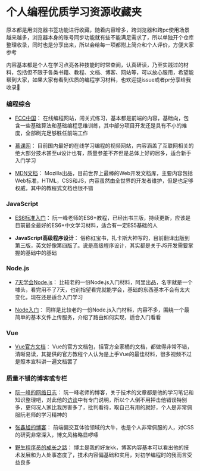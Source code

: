 # 个人编程优质学习资源收藏夹

原本都是用浏览器书签功能进行收藏，随着内容增多，跨浏览器和跨pc使用场景越来越多，浏览器本身的账号同步功能就有些不能满足需求了，所以单独开个仓库整理收录，同时也是分享出来，所以会给每一项都附上简介和个人评价，方便大家参考

内容基本都是个人在学习点亮各种技能时时常查阅，认真研读，乃至实践过的材料，包括但不限于各类书籍、教程、文档、博客、网站等，可以放心服用，希望能帮到大家，如果大家有看到优质的编程学习材料，也欢迎提issue或者pr分享给我收录🙏

### 编程综合
- [FCC中国](https://freecodecamp.cn/)：
在线编程网站，闯关式练习，基本都是前端的内容，基础向，包含一些基础算法和基础编程思维训练，其中部分项目开发还是具有不小的难度，全部刷完足够胜任前端工作

- [慕课网](https://www.imooc.com/)：
目前国内最好的在线学习编程的视频网站，内容涵盖了互联网相关的绝大部分技术甚至ui设计也有，质量参差不齐但是总体上好的居多，适合新手入门学习

- [MDN文档](https://developer.mozilla.org/zh-CN/)：
Mozilla出品，目前世界上最棒的Web开发文档库，主要内容包括Web标准，HTML，CSS和JS，内容虽然由全世界的开发者维护，但是也足够权威，其中的教程式文档也很不错

### JavaScript
- [ES6标准入门](http://es6.ruanyifeng.com/)：
阮一峰老师的ES6+教程，已经出书三版，持续更新，应该是目前最全最好的ES6+中文学习材料，适合有一定ES5基础的人

- **JavaScript高级程序设计**：
俗称红宝书，扎卡斯大神写的，目前翻译出版到第三版，英文好像第四版了。说是高级程序设计，其实都是关于JS开发需要掌握的基础中的基础

### Node.js

- [7天学会Node.js](https://www.lvtao.net/content/book/node.js.htm#1)：
比较老的一份Node.js入门材料，阿里出品，名字就是一个噱头，看完用不了7天，也别指望看完就能学会，基础的东西基本不会有太大变化，现在还是适合入门学习

- [Node入门](https://www.nodebeginner.org/index-zh-cn.html)：
同样是比较老的一份Node.js入门材料，内容不多，围绕一个最简单的基本文件上传服务，介绍了路由如何实现，适合入门看看

### Vue
- [Vue官方文档](https://cn.vuejs.org/)：
Vue的官方文档包，括官方全家桶的文档，都做得非常不错，清晰易读，其提供的官方教程个人认为是上手Vue的最佳材料，很多视频不过是照本宣科讲一遍文档罢了

### 质量不错的博客或专栏
- [阮一峰的网络日志](http://www.ruanyifeng.com/blog/)：
阮一峰老师的博客，关于技术的文章都是他的学习笔记和知识整理吧，对此他的[访谈](http://www.ruanyifeng.com/blog/2015/02/turing-interview.html)中有专门说明，所以个人倒不用抨击他错误特别多，更何况人家比我厉害多了，批判看待，取自己有用的就好，个人是非常佩服阮老师的学习精神的

- [张鑫旭的博客](http://www.zhangxinxu.com/)：
前端偏交互体验领域的大牛，也是个人非常佩服的人，对CSS的研究非常深入，博文风格略显啰嗦

- [野生程序员的成长之路](http://www.kkh86.com/it/index.html)：
博主是我的好友kk，博客内容基本可以看出他的技术发展和为人处事态度了，技术内容偏基础和实用，对初学编程时的我而言受益良多

